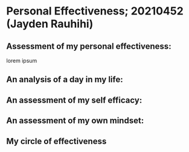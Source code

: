 # Personal Effectiveness; 20210452 (Jayden Rauhihi)

## Assessment of my personal effectiveness:
lorem ipsum

## An analysis of a day in my life:


## An assessment of my self efficacy:


## An assessment of my own mindset:


## My circle of effectiveness


# 
